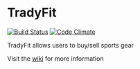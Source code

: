 TradyFit
==========

[![Build Status](https://travis-ci.org/rosariomgomez/tradyfit.svg?branch=master)](https://travis-ci.org/rosariomgomez/tradyfit)
[![Code Climate](https://codeclimate.com/github/rosariomgomez/tradyfit/badges/gpa.svg)](https://codeclimate.com/github/rosariomgomez/tradyfit)

TradyFit allows users to buy/sell sports gear
    
Visit the <a href="https://github.com/rosariomgomez/tradyfit/wiki">wiki</a> for more information  


